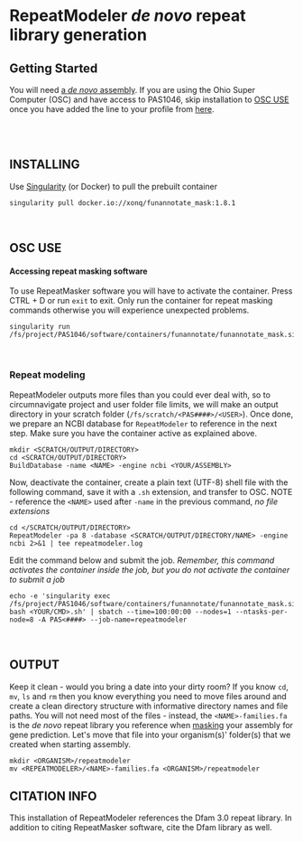# RepeatModeler *de novo* repeat library generation

## Getting Started
You will need [a *de novo* assembly](https://gitlab.com/xonq/tutorials/-/blob/master/assembly.md). If you are using the Ohio Super Computer (OSC) and have access to PAS1046, skip installation to [OSC USE](https://gitlab.com/xonq/tutorials/-/blob/master/repeatmodeler.md#osc-use) once you have added the line to your profile from [here](https://gitlab.com/xonq/tutorials/-/blob/master/annotationPipeline.md#getting-started).


<br /><br />

## INSTALLING
 
Use [Singularity](https://gitlab.com/xonq/tutorials/-/blog/master/containers.md) (or Docker) to pull the prebuilt container
```
singularity pull docker.io://xonq/funannotate_mask:1.8.1
```

<br />

## OSC USE
#### Accessing repeat masking software
To use RepeatMasker software you will have to activate the container. Press CTRL + D or run `exit` to exit. Only run the container for repeat masking commands otherwise you will experience unexpected problems.

```
singularity run /fs/project/PAS1046/software/containers/funannotate/funannotate_mask.sif
```

<br />

### Repeat modeling
RepeatModeler outputs more files than you could ever deal with, so to circumnavigate project and user folder file limits, we will make an output directory in your scratch folder (`/fs/scratch/<PAS####>/<USER>`). Once done, we prepare an NCBI database for `RepeatModeler` to reference in the next step. Make sure you have the container active as explained above.

```
mkdir <SCRATCH/OUTPUT/DIRECTORY>
cd <SCRATCH/OUTPUT/DIRECTORY>
BuildDatabase -name <NAME> -engine ncbi <YOUR/ASSEMBLY>
```

Now, deactivate the container, create a plain text (UTF-8) shell file with the following command, save it with a `.sh` extension, and transfer to OSC. NOTE - reference the `<NAME>` used after `-name` in the previous command, *no file extensions*


```
cd </SCRATCH/OUTPUT/DIRECTORY>
RepeatModeler -pa 8 -database <SCRATCH/OUTPUT/DIRECTORY/NAME> -engine ncbi 2>&1 | tee repeatmodeler.log
```

Edit the command below and submit the job. *Remember, this command activates the container inside the job, but you do not activate the container to submit a job*

```
echo -e 'singularity exec /fs/project/PAS1046/software/containers/funannotate/funannotate_mask.sif bash <YOUR/CMD>.sh' | sbatch --time=100:00:00 --nodes=1 --ntasks-per-node=8 -A PAS<####> --job-name=repeatmodeler
```

<br />

## OUTPUT
Keep it clean - would you bring a date into your dirty room? If you know `cd`, `mv`, `ls` and `rm` then you know everything you need to move files around and create a clean directory structure with informative directory names and file paths. You will not need most of the files - instead, the `<NAME>-families.fa` is the *de novo* repeat library you reference when [masking](https://gitlab.com/xonq/tutorials/-/blob/master/funannotate.md#2-soft-mask-assembly) your assembly for gene prediction. Let's move that file into your organism(s)' folder(s) that we created when starting assembly.

```
mkdir <ORGANISM>/repeatmodeler
mv <REPEATMODELER>/<NAME>-families.fa <ORGANISM>/repeatmodeler
```

## CITATION INFO
This installation of RepeatModeler references the Dfam 3.0 repeat library. In addition to citing RepeatMasker software, cite the Dfam library as well.
